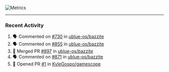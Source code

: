 ![Metrics](https://metrics.lecoq.io/KyleGospo?template=classic&base=header%2C%20activity%2C%20community%2C%20repositories%2C%20metadata&base.indepth=false&base.hireable=false&base.skip=false&config.timezone=America%2FLos_Angeles)

---
### Recent Activity
<!--START_SECTION:activity-->
1. 🗣 Commented on [#730](https://github.com/ublue-os/bazzite/issues/730#issuecomment-2015347220) in [ublue-os/bazzite](https://github.com/ublue-os/bazzite)
2. 🗣 Commented on [#855](https://github.com/ublue-os/bazzite/pull/855#issuecomment-2006239978) in [ublue-os/bazzite](https://github.com/ublue-os/bazzite)
3. 🎉 Merged PR [#897](https://github.com/ublue-os/bazzite/pull/897) in [ublue-os/bazzite](https://github.com/ublue-os/bazzite)
4. 🗣 Commented on [#871](https://github.com/ublue-os/bazzite/issues/871#issuecomment-2004689217) in [ublue-os/bazzite](https://github.com/ublue-os/bazzite)
5. 💪 Opened PR [#1](https://github.com/KyleGospo/gamescope/pull/1) in [KyleGospo/gamescope](https://github.com/KyleGospo/gamescope)
<!--END_SECTION:activity-->
